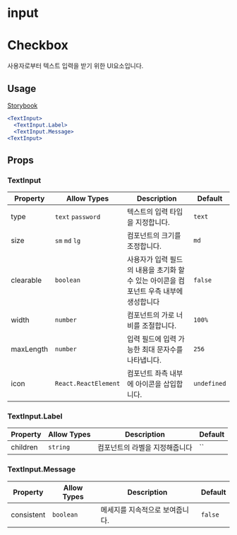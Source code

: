 # input

# Checkbox

사용자로부터 텍스트 입력을 받기 위한 UI요소입니다.

## Usage

[Storybook](https://###)

```jsx
<TextInput>
  <TextInput.Label>
  <TextInput.Message>
<TextInput>
```

## Props

### TextInput

| Property  | Allow Types          | Description                                                                            | Default     |
| --------- | -------------------- | -------------------------------------------------------------------------------------- | ----------- |
| type      | `text` `password`    | 텍스트의 입력 타입을 지정합니다.                                                       | `text`      |
| size      | `sm` `md` `lg`       | 컴포넌트의 크기를 조정합니다.                                                          | `md`        |
| clearable | `boolean`            | 사용자가 입력 필드의 내용을 초기화 할 수 있는 아이콘을 컴포넌트 우측 내부에 생성합니다 | `false`     |
| width     | `number`             | 컴포넌트의 가로 너비를 조절합니다.                                                     | `100%`      |
| maxLength | `number`             | 입력 필드에 입력 가능한 최대 문자수를 나타냅니다.                                      | `256`       |
| icon      | `React.ReactElement` | 컴포넌트 좌측 내부에 아이콘을 삽입합니다.                                              | `undefined` |

### TextInput.Label

| Property | Allow Types | Description                    | Default |
| -------- | ----------- | ------------------------------ | ------- |
| children | `string`    | 컴포넌트의 라벨을 지정해줍니다 | ``      |

### TextInput.Message

| Property   | Allow Types | Description                     | Default |
| ---------- | ----------- | ------------------------------- | ------- |
| consistent | `boolean`   | 메세지를 지속적으로 보여줍니다. | `false` |
